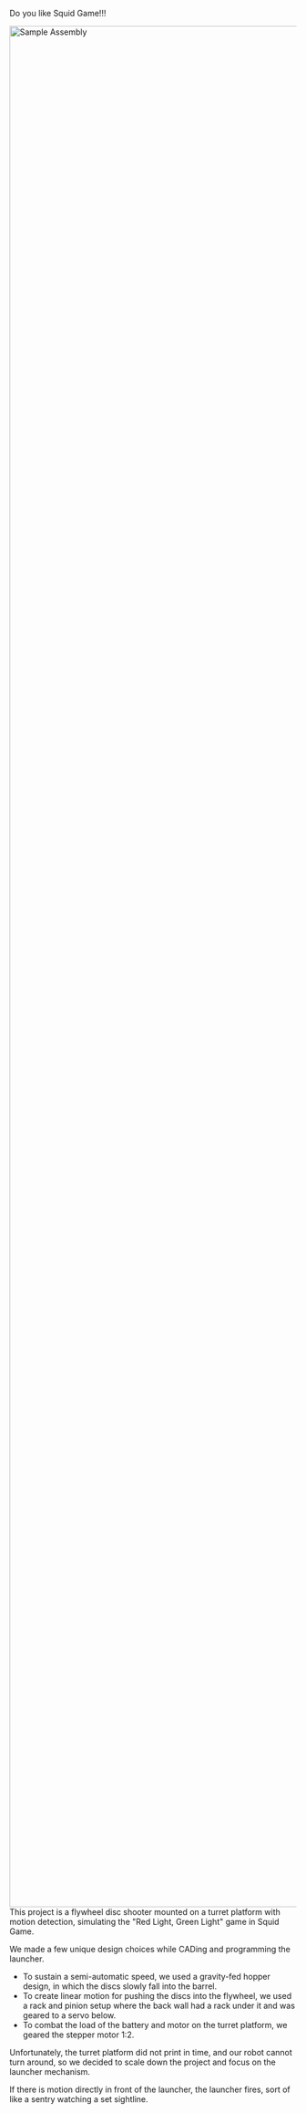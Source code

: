 Do you like Squid Game!!!

<img width="2547" height="3296" alt="Sample Assembly" src="https://github.com/user-attachments/assets/c4352ae9-fcac-4a8e-960c-9ef75fe71828" />
This project is a flywheel disc shooter mounted on a turret platform with motion detection, simulating the "Red Light, Green Light" game in Squid Game.

We made a few unique design choices while CADing and programming the launcher.
- To sustain a semi-automatic speed, we used a gravity-fed hopper design, in which the discs slowly fall into the barrel.
- To create linear motion for pushing the discs into the flywheel, we used a rack and pinion setup where the back wall had a rack under it and was geared to a servo below.
- To combat the load of the battery and motor on the turret platform, we geared the stepper motor 1:2.

Unfortunately, the turret platform did not print in time, and our robot cannot turn around, so we decided to scale down the project and focus on the launcher mechanism.

If there is motion directly in front of the launcher, the launcher fires, sort of like a sentry watching a set sightline.
